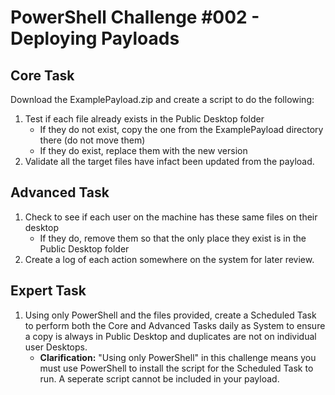 # PowerShell Challenge #002 - Deploying Payloads

## Core Task

Download the ExamplePayload.zip and create a script to do the following:

1. Test if each file already exists in the Public Desktop folder
    - If they do not exist, copy the one from the ExamplePayload directory there (do not move them)
    - If they do exist, replace them with the new version
2. Validate all the target files have infact been updated from the payload.

## Advanced Task

1. Check to see if each user on the machine has these same files on their desktop
    - If they do, remove them so that the only place they exist is in the Public Desktop folder
2. Create a log of each action somewhere on the system for later review.

## Expert Task

1. Using only PowerShell and the files provided, create a Scheduled Task to perform both the Core and Advanced Tasks daily as System to ensure a copy is always in Public Desktop and duplicates are not on individual user Desktops.
    - **Clarification:** "Using only PowerShell" in this challenge means you must use PowerShell to install the script for the Scheduled Task to run. A seperate script cannot be included in your payload.


